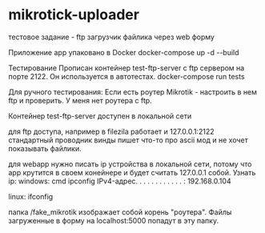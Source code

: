 # mikrotick-uploader
тестовое задание - ftp загрузчик файлика через web форму

Приложение app упаковано в Docker
docker-compose up -d --build

Тестирование
Прописан контейнер test-ftp-server с ftp сервером на порте 2122. Он используется в автотестах.
docker-compose run tests

Для ручного тестирования:
Если есть роутер Mikrotik - настроить в нем ftp и проверить. У меня нет роутера с ftp.

Контейнер test-ftp-server доступен в локальной сети

для ftp доступа, например в filezila работает и 127.0.0.1:2122
стандартный проводник винды пишет что-то про ascii мод и не хочет показывать файлики.

для webapp нужно писать ip устройства в локальной сети, потому что app крутится в своем конейнере и будет считать 127.0.0.1 собой.
Узнать ip: 
windows: cmd ipconfig 
IPv4-адрес. . . . . . . . . . . . : 192.168.0.104 

linux: ifconfig

папка /fake_mikrotik изображает собой корень "роутера".
Файлы загруженные в форму на localhost:5000 попадут в эту папку.

